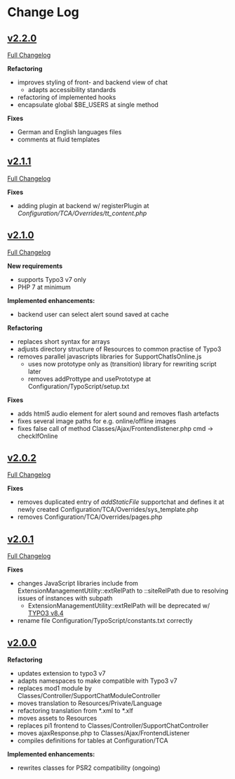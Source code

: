 # Change Log

## [v2.2.0](https://github.com/ubleipzig/tx-supportchat/tree/v2.2.0)

[Full Changelog](https://github.com/ubleipzig/tx-vufind-auth/compare/2.1.1...2.2.0)

**Refactoring**
* improves styling of front- and backend view of chat
  * adapts accessibility standards
* refactoring of implemented hooks
* encapsulate global $BE_USERS at single method 

**Fixes**
* German and English languages files
* comments at fluid templates

## [v2.1.1](https://github.com/ubleipzig/tx-supportchat/tree/v2.1.1)

[Full Changelog](https://github.com/ubleipzig/tx-vufind-auth/compare/2.1.0...2.1.1)

**Fixes**
* adding plugin at backend w/ registerPlugin at _Configuration/TCA/Overrides/tt_content.php_ 


## [v2.1.0](https://github.com/ubleipzig/tx-supportchat/tree/v2.1.0)

[Full Changelog](https://github.com/ubleipzig/tx-vufind-auth/compare/2.0.2...2.1.0)

**New requirements**

* supports Typo3 v7 only
* PHP 7 at minimum

**Implemented enhancements:**

* backend user can select alert sound saved at cache

**Refactoring**

* replaces short syntax for arrays
* adjusts directory structure of Resources to common practise of Typo3 
* removes parallel javascripts libraries for SupportChatIsOnline.js
  * uses now prototype only as (transition) library for rewriting script later
  * removes addProttype and usePrototype at Configuration/TypoScript/setup.txt

**Fixes**

* adds html5 audio element for alert sound and removes flash artefacts
* fixes several image paths for e.g. online/offline images 
* fixes false call of method Classes/Ajax/Frontendlistener.php cmd -> checkIfOnline

## [v2.0.2](https://github.com/ubleipzig/tx-supportchat/tree/v2.0.2)

[Full Changelog](https://github.com/ubleipzig/tx-vufind-auth/compare/2.0.1...2.0.2)

**Fixes**

* removes duplicated entry of _addStaticFile_ supportchat and defines it at newly created Configuration/TCA/Overrides/sys_template.php  
* removes Configuration/TCA/Overrides/pages.php

## [v2.0.1](https://github.com/ubleipzig/tx-supportchat/tree/v2.0.1)

[Full Changelog](https://github.com/ubleipzig/tx-vufind-auth/compare/2.0.0...2.0.1)

**Fixes**

* changes JavaScript libraries include from ExtensionManagementUtility::extRelPath to ::siteRelPath due to resolving issues of instances with subpath
    * ExtensionManagementUtility::extRelPath will be deprecated w/ [TYPO3 v8.4](https://docs.typo3.org/c/typo3/cms-core/master/en-us/Changelog/8.4/Deprecation-78193-ExtensionManagementUtilityextRelPath.html)
* rename file Configuration/TypoScript/constants.txt correctly

## [v2.0.0](https://github.com/ubleipzig/tx-supportchat/tree/v2.0.0)

**Refactoring**

* updates extension to typo3 v7
* adapts namespaces to make compatible with Typo3 v7
* replaces mod1 module by Classes/Controller/SupportChatModuleController
* moves translation to Resources/Private/Language
* refactoring translation from *.xml to *.xlf
* moves assets to Resources
* replaces pi1 frontend to Classes/Controller/SupportChatController
* moves ajaxResponse.php to Classes/Ajax/FrontendListener
* compiles definitions for tables at Configuration/TCA

**Implemented enhancements:**

* rewrites classes for PSR2 compatibility (ongoing)
